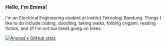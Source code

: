 ### Hello, I'm Emma!
I'm an Electrical Engineering student at Institut Teknologi Bandung. Things I like to do include coding, doodling, taking walks, folding origami, reading fiction, and (if I'm not too tired) going on hikes. 

[![Anurag's GitHub stats](https://github-readme-stats.vercel.app/api?username=amuritna&show_icons=true&theme=dracula)](https://github.com/anuraghazra/github-readme-stats)
